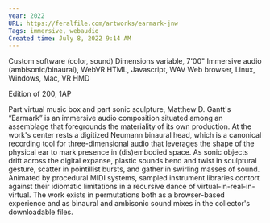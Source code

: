 ```yaml
---
year: 2022
URL: https://feralfile.com/artworks/earmark-jnw
Tags: immersive, webaudio
Created time: July 8, 2022 9:14 AM
---
```

[](https://cdn.feralfileassets.com/thumbnails/7764ae91-0392-48fb-b68c-796d701bed08/1620412547)

Custom software (color, sound)
Dimensions variable, 7'00"
Immersive audio (ambisonic/binaural), WebVR
HTML, Javascript, WAV
Web browser, Linux, Windows, Mac, VR HMD

Edition of 200, 1AP

Part virtual music box and part sonic sculpture, Matthew D. Gantt's “Earmark” is an immersive audio composition situated among an assemblage that foregrounds the materiality of its own production. At the work's center rests a digitized Neumann binaural head, which is a canonical recording tool for three-dimensional audio that leverages the shape of the physical ear to mark presence in (dis)embodied space. As sonic objects drift across the digital expanse, plastic sounds bend and twist in sculptural gesture, scatter in pointillist bursts, and gather in swirling masses of sound. Animated by procedural MIDI systems, sampled instrument libraries contort against their idiomatic limitations in a recursive dance of virtual-in-real-in-virtual. The work exists in permutations both as a browser-based experience and as binaural and ambisonic sound mixes in the collector's downloadable files.
